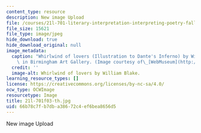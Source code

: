 ```yaml
---
content_type: resource
description: New image Upload
file: /courses/21l-701-literary-interpretation-interpreting-poetry-fall-2003/66b78c7fb7dba38672c4ef6bea8656d5_21l-701f03-th.jpg
file_size: 15621
file_type: image/jpeg
hide_download: true
hide_download_original: null
image_metadata:
  caption: "Whirlwind of lovers (Illustration to Dante's Inferno) by William Blake;\
    \ in Birmingham Art Gallery. (Image courtesy of\_[WebMuseum](http://www.ibiblio.org/wm/).)"
  credit: ''
  image-alt: Whirlwind of lovers by William Blake.
learning_resource_types: []
license: https://creativecommons.org/licenses/by-nc-sa/4.0/
ocw_type: OCWImage
resourcetype: Image
title: 21l-701f03-th.jpg
uid: 66b78c7f-b7db-a386-72c4-ef6bea8656d5
---
```

New image Upload